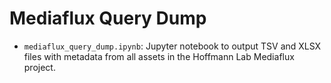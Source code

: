 # Mediaflux Query Dump

- `mediaflux_query_dump.ipynb`: Jupyter notebook to output TSV and XLSX files
  with metadata from all assets in the Hoffmann Lab Mediaflux project.
